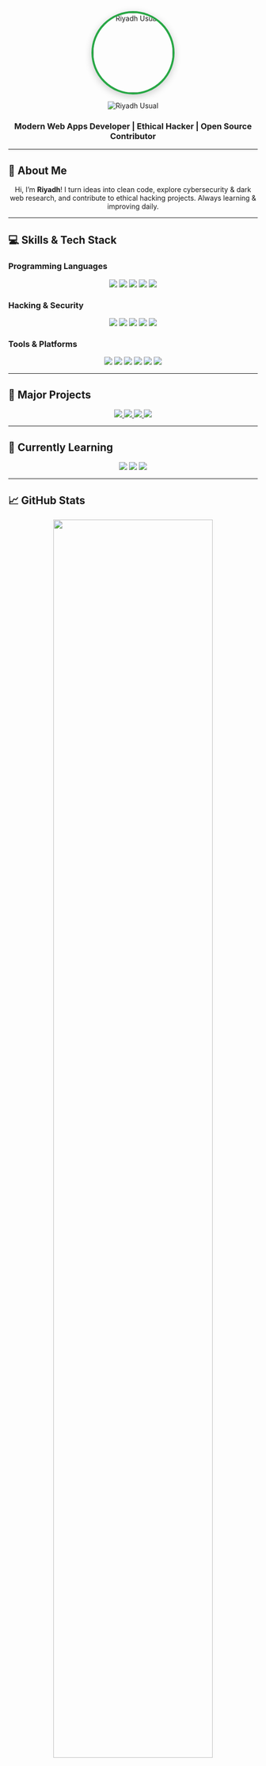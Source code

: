 <p align="center">
  <img src="https://i.ibb.co/2tQy6Hb/riyadh-avatar.png" width="160" style="border-radius:50%; border:4px solid #28a745; box-shadow:0 4px 15px rgba(0,0,0,0.2);" alt="Riyadh Usual"/>
</p>

<!-- Animated Gradient Name -->
<p align="center">
  <img src="https://camo.githubusercontent.com/0aa2a4de65c40e657d414e29f34f6e07b0b1f1b3e79bb8f0e15d156e1e4d8b6a/68747470733a2f2freadme-typing-svg.demolab.com%2f%3ffont%3dFira+Code%26size%3d60%26pause%3d1000%26color%3d28a745%26width%3d600%26lines%3dRiyadh+Usual" alt="Riyadh Usual" />
</p>

<h3 align="center">Modern Web Apps Developer | Ethical Hacker | Open Source Contributor</h3>

---

## 👤 About Me
<p align="center">
Hi, I’m <b>Riyadh</b>! I turn ideas into clean code, explore cybersecurity & dark web research, and contribute to ethical hacking projects. Always learning & improving daily.
</p>

---

## 💻 Skills & Tech Stack

### Programming Languages
<p align="center">
<img src="https://img.shields.io/badge/Python-3776AB?style=for-the-badge&logo=python&logoColor=white"/>
<img src="https://img.shields.io/badge/JavaScript-F7DF1E?style=for-the-badge&logo=javascript&logoColor=black"/>
<img src="https://img.shields.io/badge/React-61DAFB?style=for-the-badge&logo=react&logoColor=black"/>
<img src="https://img.shields.io/badge/Node.js-339933?style=for-the-badge&logo=nodedotjs&logoColor=white"/>
<img src="https://img.shields.io/badge/SQL-003B57?style=for-the-badge&logo=postgresql&logoColor=white"/>
</p>

### Hacking & Security
<p align="center">
<img src="https://img.shields.io/badge/Ethical_Hacking-ff5722?style=for-the-badge"/>
<img src="https://img.shields.io/badge/PenTesting-ff9800?style=for-the-badge"/>
<img src="https://img.shields.io/badge/Cyber_Security-ff5722?style=for-the-badge"/>
<img src="https://img.shields.io/badge/Dark_Web_Research-ff5722?style=for-the-badge"/>
<img src="https://img.shields.io/badge/Bug_Bounty-28a745?style=for-the-badge"/>
</p>

### Tools & Platforms
<p align="center">
<img src="https://img.shields.io/badge/Git-F05032?style=for-the-badge&logo=git&logoColor=white"/>
<img src="https://img.shields.io/badge/Linux-FCC624?style=for-the-badge&logo=linux&logoColor=black"/>
<img src="https://img.shields.io/badge/Docker-2496ED?style=for-the-badge&logo=docker&logoColor=white"/>
<img src="https://img.shields.io/badge/AWS-232F3E?style=for-the-badge&logo=amazon-aws&logoColor=white"/>
<img src="https://img.shields.io/badge/Kali_Linux-557C94?style=for-the-badge&logo=kali-linux&logoColor=white"/>
<img src="https://img.shields.io/badge/Wireshark-005C9C?style=for-the-badge&logo=wireshark&logoColor=white"/>
</p>

---

## 🚀 Major Projects
<p align="center">
<a href="https://github.com/yourusername/DarkWebScanner">
<img src="https://img.shields.io/badge/DarkWeb_Scanner-Python-ff5722?style=for-the-badge"/>
</a>
<a href="https://github.com/yourusername/PenTestingLab">
<img src="https://img.shields.io/badge/PenTesting_Lab-KaliLinux-ff9800?style=for-the-badge"/>
</a>
<a href="https://github.com/yourusername/BugBountyTracker">
<img src="https://img.shields.io/badge/Bug_Bounty_Tracker-JavaScript-28a745?style=for-the-badge"/>
</a>
<a href="https://github.com/yourusername/CyberSecurityToolkit">
<img src="https://img.shields.io/badge/Cyber_Security_Toolkit-Docker-009688?style=for-the-badge"/>
</a>
</p>

---

## 🌱 Currently Learning
<p align="center">
<img src="https://img.shields.io/badge/Next.js-000000?style=for-the-badge&logo=next.js&logoColor=white"/>
<img src="https://img.shields.io/badge/GraphQL-E10098?style=for-the-badge&logo=graphql&logoColor=white"/>
<img src="https://img.shields.io/badge/OpenSource-28a745?style=for-the-badge"/>
</p>

---

## 📈 GitHub Stats
<p align="center">
<img src="https://github-readme-stats.vercel.app/api?username=yourusername&show_icons=true&theme=dracula&hide_border=true&count_private=true&hide_title=true" width="80%"/>
<img src="https://github-readme-stats.vercel.app/api/top-langs/?username=yourusername&layout=compact&theme=dracula&hide_border=true&hide_title=true" width="80%"/>
</p>

---

## 💬 Connect with Me
<p align="center">
<a href="https://linkedin.com/in/yourlinkedin">LinkedIn</a> | 
<a href="mailto:your.email@example.com">Email</a> | 
<a href="https://yourportfolio.com">Portfolio</a>
</p>

---

## 🖤 Visitor Badge
<p align="center">
<img src="https://visitor-badge.laobi.icu/badge?page_id=yourusername.yourusername" alt="Visitor Badge"/>
</p>
